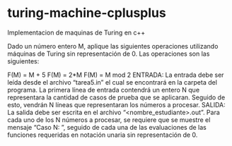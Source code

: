 # turing-machine-cplusplus
Implementacion de maquinas de Turing en c++

Dado un número entero M, aplique las siguientes operaciones utilizando 
máquinas de Turing sin representación de 0. Las operaciones son las siguientes: 

F(M) = M + 5
F(M) = 2*M
F(M) = M mod 2
ENTRADA:
La entrada debe ser leída desde el archivo “tarea5.in” el cual se encontrará en 
la carpeta del programa. 
La primera línea de entrada contendrá un entero N que representara la cantidad 
de casos de prueba que se aplicaran. 
Seguido de esto, vendrán N líneas que representaran los números a procesar.
 SALIDA: 
La salida debe ser escrita en el archivo “<nombre_estudiante>.out”.
Para  cada  uno  de  los  N  números  a  procesar,  se  requiere  que  se  muestre  el 
mensaje  “Caso  N:  ”,  seguido  de  cada  una  de  las  evaluaciones  de  las  funciones 
requeridas en notación unaria sin representación de 0.
